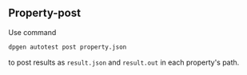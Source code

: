 ## Property-post

Use command
```bash
dpgen autotest post property.json
```
to post results as `result.json` and `result.out` in each property's path.